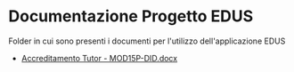 # Documentazione Progetto EDUS

Folder in cui sono presenti i documenti per l'utilizzo dell'applicazione EDUS

+ [Accreditamento Tutor - MOD15P-DID.docx](https://github.com/marconivr/docs/tree/master/docs/EDUS/Documentazione)
